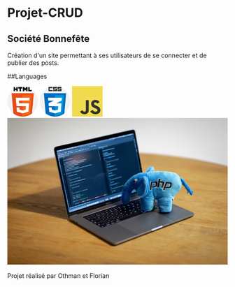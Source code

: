 # Projet-CRUD

## Société Bonnefête

Création d'un site permettant à ses utilisateurs de se connecter et de publier des posts.

##Languages

![Cover](https://github.com/florianpoteau/Projet-CRUD/blob/main/image/html5.png)
![Cover](https://github.com/florianpoteau/Projet-CRUD/blob/main/image/CSS3.png)
![Cover](https://github.com/florianpoteau/Projet-CRUD/blob/main/image/javascript.png)
![Cover](https://github.com/florianpoteau/Projet-CRUD/blob/main/image/php.jpg)

Projet réalisé par Othman et Florian
